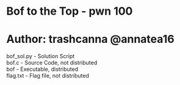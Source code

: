 # Bof to the Top - pwn 100
# Author: trashcanna @annatea16

bof_sol.py - Solution Script\
bof.c - Source Code, not distributed\
bof - Executable, distributed\
flag.txt - Flag file, not distributed
